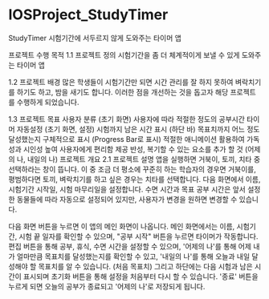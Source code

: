 # IOSProject_StudyTimer

StudyTimer
시험기간에 서두르지 않게 도와주는 타이머 앱

프로젝트 수행 목적
1.1 프로젝트 정의
시험기간을 좀 더 체계적이게 보낼 수 있게 도와주는 타이머 앱

1.2 프로젝트 배경
많은 학생들이 시험기간만 되면 시간 관리를 잘 하지 못하여 벼락치기를 하기도 하고, 밤을 새기도 합니다. 이러한 점을 개선하는 것을 돕고자 해당 프로젝트를 수행하게 되었습니다.

1.3 프로젝트 목표
사용자 분류 (초기 화면)
사용자에 따라 적절한 정도의 공부시간 타이머 자동설정 (초기 화면, 설정)
시험까지 남은 시간 표시 (하단 바)
목표치까지 어느 정도 달성했는지 구체적으로 표시 (Progress Bar로 표시)
적절한 애니메이션 활용하여 가독성과 시인성 높여 사용자에게 편리함 제공
반성, 복기할 수 있는 요소를 추가 할 것 (어제의 나, 내일의 나)
프로젝트 개요
2.1 프로젝트 설명
앱을 실행하면 거북이, 토끼, 치타 중 선택하라는 창이 뜹니다. 이 중 조금 더 평소에 꾸준히 하는 학습자의 경우면 거북이를, 평범하다면 토끼, 벼락치기를 하고 싶은 경우는 치타를 선택합니다. 다음 화면에서 이름, 시험기간 시작일, 시험 마무리일을 설정합니다. 수면 시간과 목표 공부 시간은 앞서 설정한 동물들에 따라 자동으로 설정되어 있지만, 사용자가 변경을 원하면 변경할 수 있습니다.

다음 화면 버튼을 누르면 이 앱의 메인 화면이 나옵니다. 메인 화면에서는 이름, 시험기간, 시험 끝 일자를 확인할 수 있으며, "공부 시작" 버튼을 누르면 타이머가 작동합니다. 편집 버튼을 통해 공부, 휴식, 수면 시간을 설정할 수 있으며, '어제의 나'를 통해 어제 내가 얼마만큼 목표치를 달성했는지를 확인할 수 있고, '내일의 나'를 통해 오늘과 내일 달성해야 할 목표치를 알 수 있습니다. (처음 목표치) 그리고 하단에는 다음 시험과 남은 시간이 표시되며 초기화 버튼을 통해 설정을 처음부터 다시 할 수 있습니다. '종료' 버튼을 누르게 되면 오늘의 공부가 종료되고 '어제의 나'로 저장되게 됩니다.

